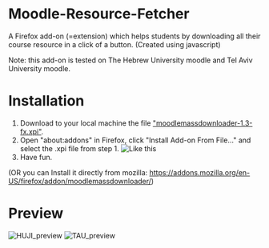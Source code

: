 # Moodle-Resource-Fetcher
A Firefox add-on (=extension) which helps students by downloading all their course resource in a click of a button.
(Created using javascript)

Note: this add-on is tested on The Hebrew University moodle and Tel Aviv University moodle.

# Installation
  1. Download to your local machine the file ["moodlemassdownloader-1.3-fx.xpi"](https://github.com/norbit8/Moodle-Resource-Fetcher/raw/master/moodlemassdownloader-1.3-fx.xpi).
  2. Open "about:addons" in Firefox, click "Install Add-on From File..." and select the .xpi file from step 1.
     ![Like this](https://raw.githubusercontent.com/norbit8/Moodle-Resource-Fetcher/master/imgs/explain.png)
  3. Have fun.
  
  (OR you can Install it directly from mozilla: https://addons.mozilla.org/en-US/firefox/addon/moodlemassdownloader/)

# Preview
![HUJI_preview](https://raw.githubusercontent.com/norbit8/Moodle-Resource-Fetcher/master/imgs/preview.png)
![TAU_preview](https://raw.githubusercontent.com/norbit8/Moodle-Resource-Fetcher/master/imgs/TAUmoodle.png)
